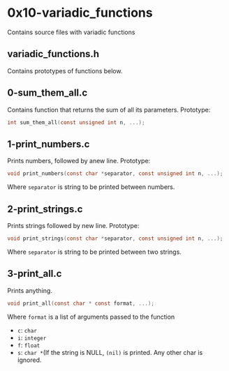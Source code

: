 # 0x10-variadic_functions
Contains source files with variadic functions

## variadic_functions.h
Contains prototypes of functions below.

## 0-sum_them_all.c
Contains function that returns the sum of all its parameters.
Prototype:
```C
int sum_them_all(const unsigned int n, ...);
```

## 1-print_numbers.c
Prints numbers, followed by anew line.
Prototype:
```C
void print_numbers(const char *separator, const unsigned int n, ...);
```
Where `separator` is string to be printed between numbers.

## 2-print_strings.c
Prints strings followed by new line.
Prototype:
```C
void print_strings(const char *separator, const unsigned int n, ...);
```
Where `separator` is string to be printed between two strings.

## 3-print_all.c
Prints anything.
```C
void print_all(const char * const format, ...);
```
Where `format` is a list of arguments passed to the function
* `c`: `char`
* `i`: `integer`
* `f`: `float`
* `s`: `char *`(If the string is NULL, `(nil)` is printed.
Any other char is ignored.
